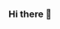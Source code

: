### Hi there 👋

<!--
**clanespi/clanespi** is a ✨ _special_ ✨ repository because its `README.md` (this file) appears on your GitHub profile.

Here are some ideas to get you started:

![173207216-961fd3fd-3738-4c3a-a626-8bae694d0aac](https://user-images.githubusercontent.com/102328846/202295422-7b1dc8c9-205b-4821-9b7a-642e31c3f22b.gif)
